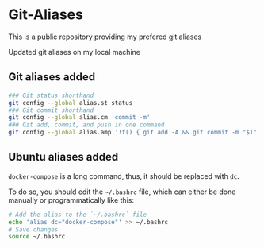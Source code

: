 # Git-Aliases
This is a public repository providing my prefered git aliases

Updated git aliases on my local machine

## Git aliases added
```sh
### Git status shorthand
git config --global alias.st status
### Git commit shorthand
git config --global alias.cm 'commit -m'
### Git add, commit, and push in one command
git config --global alias.amp '!f() { git add -A && git commit -m "$1" && git push; }; f'
```

## Ubuntu aliases added

`docker-compose` is a long command, thus, it should be replaced with `dc`.

To do so, you should edit the `~/.bashrc` file, which can either be done manually or programmatically like this:
```sh
# Add the alias to the `~/.bashrc` file 
echo 'alias dc="docker-compose"' >> ~/.bashrc
# Save changes
source ~/.bashrc
```
